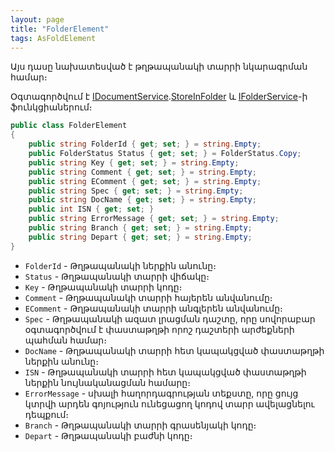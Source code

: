 ```yaml
---
layout: page
title: "FolderElement" 
tags: AsFoldElement
---
```


Այս դասը նախատեսված է թղթապանակի տարրի նկարագրման համար։

Օգտագործվում է [IDocumentService](IDocumentService.md).[StoreInFolder](IDocumentService.md#storeinfolder) և [IFolderService](FolderElement.md)-ի ֆունկցիաներում։

```c#
public class FolderElement
{
    public string FolderId { get; set; } = string.Empty;
    public FolderStatus Status { get; set; } = FolderStatus.Copy;
    public string Key { get; set; } = string.Empty;
    public string Comment { get; set; } = string.Empty;
    public string EComment { get; set; } = string.Empty;
    public string Spec { get; set; } = string.Empty;
    public string DocName { get; set; } = string.Empty;
    public int ISN { get; set; }
    public string ErrorMessage { get; set; } = string.Empty;
    public string Branch { get; set; } = string.Empty;
    public string Depart { get; set; } = string.Empty;
}
```

* `FolderId` - Թղթապանակի ներքին անունը։
* `Status` - Թղթապանակի տարրի վիճակը։
* `Key` - Թղթապանակի տարրի կոդը։
* `Comment` - Թղթապանակի տարրի հայերեն անվանումը։
* `EComment` - Թղթապանակի տարրի անգլերեն անվանումը։
* `Spec` - Թղթապանակի ազատ լրացման դաշտը, որը սովորաբար օգտագործվում է փաստաթղթի որոշ դաշտերի արժեքների պահման համար։
* `DocName` - Թղթապանակի տարրի հետ կապակցված փաստաթղթի ներքին անունը։
* `ISN` - Թղթապանակի տարրի հետ կապակցված փաստաթղթի ներքին նույնականացման համարը։
* `ErrorMessage` - սխալի հաղորդագրության տեքստը, որը ցույց կտրվի արդեն գոյություն ունեցացող կոդով տարր ավելացնելու դեպքում։
* `Branch` - Թղթապանակի տարրի գրասենյակի կոդը։
* `Depart` - Թղթապանակի բաժնի կոդը։
